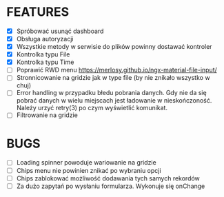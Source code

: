 # FEATURES
- [x] Spróbować usunąć dashboard
- [x] Obsługa autoryzacji
- [x] Wszystkie metody w serwisie do plików powinny dostawać kontroler
- [x] Kontrolka typu File
- [x] Kontrolka typu Time
- [ ] Poprawić RWD menu
      https://merlosy.github.io/ngx-material-file-input/
- [ ] Stronnicowanie na gridzie jak w type file (by nie znikało wszystko w chuj)
- [ ] Error handling w przypadku błedu pobrania danych. 
      Gdy nie da się pobrać danych w wielu miejscach jest ładowanie w nieskończoność. 
      Należy urzyć retry(3) po czym wyświetlić komunikat.
- [ ] Filtrowanie na gridzie
      
# BUGS
- [ ] Loading spinner powoduje wariowanie na gridzie
- [ ] Chips menu nie powinien znikać po wybraniu opcji
- [ ] Chips zablokować możliwość dodawania tych samych rekordów
- [ ] Za dużo zapytań po wysłaniu formularza. Wykonuje się onChange
